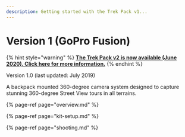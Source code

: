 ```yaml
---
description: Getting started with the Trek Pack v1...
---
```


# Version 1 \(GoPro Fusion\)

{% hint style="warning" %}
[**The Trek Pack v2 is now available \(June 2020\). Click here for more information.**](https://app.gitbook.com/@dgreenwood-trekview/s/trek-view/~/drafts/-MGZS3QJdkKSR1bua7Ub/trek-pack/v2)**​**​
{% endhint %}

Version 1.0 \(last updated: July 2019\)

A backpack mounted 360-degree camera system designed to capture stunning 360-degree Street View tours in all terrains.

{% page-ref page="overview.md" %}

{% page-ref page="kit-setup.md" %}

{% page-ref page="shooting.md" %}



